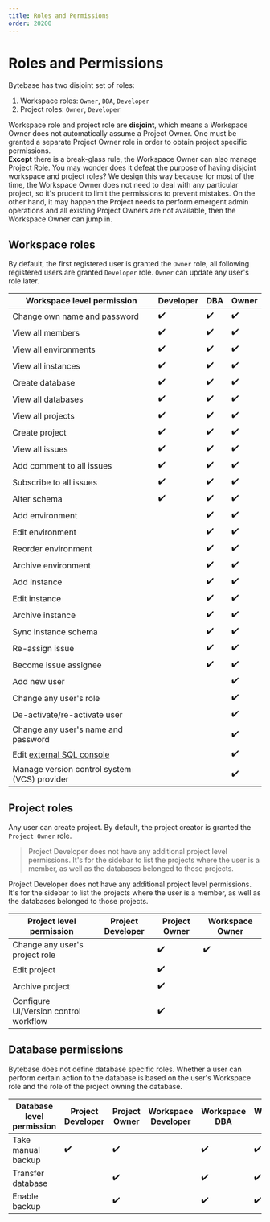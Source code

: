 ```yaml
---
title: Roles and Permissions
order: 20200
---
```


# Roles and Permissions

Bytebase has two disjoint set of roles:

1. Workspace roles: `Owner`, `DBA`, `Developer`
2. Project roles: `Owner`, `Developer`

<hint-block type="info">
Workspace role and project role are <b>disjoint</b>, which means a Workspace Owner does not automatically assume a Project Owner. One must be granted a separate Project Owner role in order to obtain project specific permissions.
<br />
<b>Except</b> there is a break-glass rule, the Workspace Owner can also manage Project Role. You may wonder does it defeat the purpose of having disjoint workspace and project roles? We design this way because for most of the time, the Workspace Owner does not need to deal with any particular project, so it's prudent to limit the permissions to prevent mistakes. On the other hand, it may happen the Project needs to perform emergent admin operations and all existing Project Owners are not available, then the Workspace Owner can jump in.

</hint-block>

## Workspace roles

By default, the first registered user is granted the `Owner` role, all following registered users are granted `Developer` role. `Owner` can update any user's role later.

| Workspace level permission                                       | Developer | DBA | Owner |
| ---------------------------------------------------------------- | --------- | --- | ----- |
| Change own name and password                                     | ✔️        | ✔️  | ✔️    |
| View all members                                                 | ✔️        | ✔️  | ✔️    |
| View all environments                                            | ✔️        | ✔️  | ✔️    |
| View all instances                                               | ✔️        | ✔️  | ✔️    |
| Create database                                                  | ✔️        | ✔️  | ✔️    |
| View all databases                                               | ✔️        | ✔️  | ✔️    |
| View all projects                                                | ✔️        | ✔️  | ✔️    |
| Create project                                                   | ✔️        | ✔️  | ✔️    |
| View all issues                                                  | ✔️        | ✔️  | ✔️    |
| Add comment to all issues                                        | ✔️        | ✔️  | ✔️    |
| Subscribe to all issues                                          | ✔️        | ✔️  | ✔️    |
| Alter schema                                                     | ✔️        | ✔️  | ✔️    |
| Add environment                                                  |           | ✔️  | ✔️    |
| Edit environment                                                 |           | ✔️  | ✔️    |
| Reorder environment                                              |           | ✔️  | ✔️    |
| Archive environment                                              |           | ✔️  | ✔️    |
| Add instance                                                     |           | ✔️  | ✔️    |
| Edit instance                                                    |           | ✔️  | ✔️    |
| Archive instance                                                 |           | ✔️  | ✔️    |
| Sync instance schema                                             |           | ✔️  | ✔️    |
| Re-assign issue                                                  |           | ✔️  | ✔️    |
| Become issue assignee                                            |           | ✔️  | ✔️    |
| Add new user                                                     |           |     | ✔️    |
| Change any user's role                                           |           |     | ✔️    |
| De-activate/re-activate user                                     |           |     | ✔️    |
| Change any user's name and password                              |           |     | ✔️    |
| Edit [external SQL console](/docs/settings/external-sql-console) |           |     | ✔️    |
| Manage version control system (VCS) provider                     |           |     | ✔️    |

## Project roles

Any user can create project. By default, the project creator is granted the `Project Owner` role.

> Project Developer does not have any additional project level permissions. It's for the sidebar to list the projects where the user is a member, as well as the databases belonged to those projects.

<hint-block type="info">
Project Developer does not have any additional project level permissions. It's for the sidebar to list the projects where the user is a member, as well as the databases belonged to those projects.
</hint-block>

| Project level permission              | Project Developer | Project Owner | Workspace Owner |
| ------------------------------------- | ----------------- | ------------- | --------------- |
| Change any user's project role        |                   | ✔️            | ✔️              |
| Edit project                          |                   | ✔️            |                 |
| Archive project                       |                   | ✔️            |                 |
| Configure UI/Version control workflow |                   | ✔️            |                 |

## Database permissions

Bytebase does not define database specific roles. Whether a user can perform certain action to the database is based on the user's Workspace role and the role of the project owning the database.

| Database level permission | Project Developer | Project Owner | Workspace Developer | Workspace DBA | Workspace Owner |
| ------------------------- | ----------------- | ------------- | ------------------- | ------------- | --------------- |
| Take manual backup        | ✔️                | ✔️            |                     | ✔️            | ✔️              |
| Transfer database         |                   | ✔️            |                     | ✔️            | ✔️              |
| Enable backup             |                   | ✔️            |                     | ✔️            | ✔️              |
